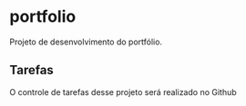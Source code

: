 # portfolio
Projeto de desenvolvimento do portfólio.

## Tarefas
O controle de tarefas desse projeto será realizado no Github